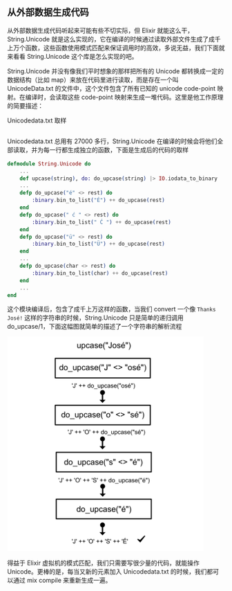 ## 从外部数据生成代码

从外部数据生成代码听起来可能有些不切实际，但 Elixir 就能这么干，String.Unicode 就是这么实现的，它在编译的时候通过读取外部文件生成了成千上万个函数，这些函数使用模式匹配来保证调用时的高效，多说无益，我们下面就来看看 String.Unicode 这个库是怎么实现的吧。

String.Unicode 并没有像我们平时想象的那样把所有的 Unicode 都转换成一定的数据结构（比如 map）来放在代码里进行读取，而是存在一个叫 UnicodeData.txt 的文件中，这个文件包含了所有已知的 unicode code-point 映射。在编译时，会读取这些 code-point 映射来生成一堆代码。这里是他工作原理的简要描述：

Unicodedata.txt 取样

```bash
```

Unicodedata.txt 总用有 27000 多行，String.Unicode 在编译的时候会将他们全部读取，并为每一行都生成独立的函数，下面是生成后的代码的取样

```elixir
defmodule String.Unicode do
    ...
    def upcase(string), do: do_upcase(string) |> IO.iodata_to_binary
    ...
    defp do_upcase("é" <> rest) do
        :binary.bin_to_list("É") ++ do_upcase(rest)
    end
    defp do_upcase(" ć " <> rest) do
        :binary.bin_to_list(" Ć ") ++ do_upcase(rest)
    end
    defp do_upcase("ü" <> rest) do
        :binary.bin_to_list("Ü") ++ do_upcase(rest)
    end
    ...
    defp do_upcase(char <> rest) do
        :binary.bin_to_list(char) ++ do_upcase(rest)
    end
    ...
end
```

这个模块编译后，包含了成千上万这样的函数，当我们 convert 一个像 `Thanks José!` 这样的字符串的时候，String.Unicode 只是简单的递归调用 do_upcase/1，下面这幅图就简单的描述了一个字符串的解析流程

![3-0-1](images/3-0-1.png)

得益于 Elixir 虚拟机的模式匹配，我们只需要写很少量的代码，就能操作 Unicode。更棒的是，每当又新的元素加入 Unicodedata.txt 的时候，我们都可以通过 mix compile 来重新生成一遍。
